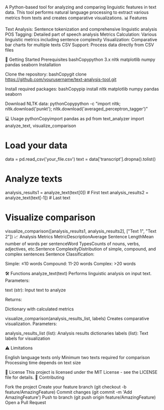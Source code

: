 A Python-based tool for analyzing and comparing linguistic features in text data. This tool performs natural language processing to extract various metrics from texts and creates comparative visualizations.
📊 Features

Text Analysis: Sentence tokenization and comprehensive linguistic analysis
POS Tagging: Detailed part of speech analysis
Metrics Calculation: Various linguistic metrics including sentence complexity
Visualization: Comparative bar charts for multiple texts
CSV Support: Process data directly from CSV files

🚀 Getting Started
Prerequisites
bashCopypython 3.x
nltk
matplotlib
numpy
pandas
seaborn
Installation

Clone the repository:
bashCopygit clone https://github.com/yourusername/text-analysis-tool.git

Install required packages:
bashCopypip install nltk matplotlib numpy pandas seaborn

Download NLTK data:
pythonCopypython -c "import nltk; nltk.download('punkt'); nltk.download('averaged_perceptron_tagger')"


💻 Usage
pythonCopyimport pandas as pd
from text_analyzer import analyze_text, visualize_comparison

# Load your data
data = pd.read_csv('your_file.csv')
text = data['transcript'].dropna().tolist()

# Analyze texts
analysis_results1 = analyze_text(text[0])  # First text
analysis_results2 = analyze_text(text[-1])  # Last text

# Visualize comparison
visualize_comparison([analysis_results1, analysis_results2], ["Text 1", "Text 2"])
📈 Analysis Metrics
MetricDescriptionAverage Sentence LengthMean number of words per sentenceWord TypesCounts of nouns, verbs, adjectives, etc.Sentence ComplexityDistribution of simple, compound, and complex sentences
Sentence Classification:

Simple: ≤10 words
Compound: 11-20 words
Complex: >20 words

🛠️ Functions
analyze_text(text)
Performs linguistic analysis on input text.
Parameters:

text (str): Input text to analyze

Returns:

Dictionary with calculated metrics

visualize_comparison(analysis_results_list, labels)
Creates comparative visualization.
Parameters:

analysis_results_list (list): Analysis results dictionaries
labels (list): Text labels for visualization

⚠️ Limitations

English language texts only
Minimum two texts required for comparison
Processing time depends on text size

📝 License
This project is licensed under the MIT License - see the LICENSE file for details.
🤝 Contributing

Fork the project
Create your feature branch (git checkout -b feature/AmazingFeature)
Commit changes (git commit -m 'Add AmazingFeature')
Push to branch (git push origin feature/AmazingFeature)
Open a Pull Request
